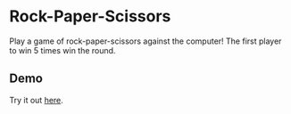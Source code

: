 # Rock-Paper-Scissors
Play a game of rock-paper-scissors against the computer! The first player to win 5
times win the round. 

## Demo
Try it out [here](https://oasaleh.github.io/rock-paper-scissors/).